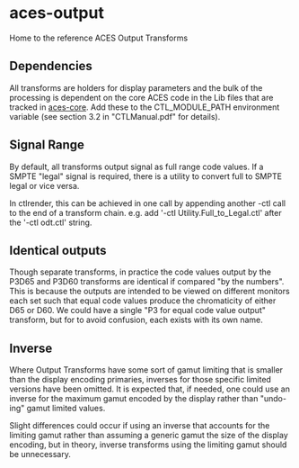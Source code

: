 # aces-output
Home to the reference ACES Output Transforms

## Dependencies
All transforms are holders for display parameters and the bulk of the processing is dependent on the core ACES code in the Lib files that are tracked in [aces-core](github.com/ampas/aces-dev). Add these to the CTL_MODULE_PATH environment variable (see section 3.2 in "CTLManual.pdf" for details).


## Signal Range
By default, all transforms output signal as full range code values. If a SMPTE "legal" signal is required, there is a utility to convert full to SMPTE legal or vice versa. 

In ctlrender, this can be achieved in one call by appending another -ctl call to the end of a transform chain. e.g. add '-ctl Utility.Full_to_Legal.ctl' after the '-ctl odt.ctl' string.


## Identical outputs
Though separate transforms, in practice the code values output by the P3D65 and P3D60 transforms are identical if compared "by the numbers". This is because the outputs are intended to be viewed on different monitors each set such that equal code values produce the chromaticity of either D65 or D60. We could have a single "P3 for equal code value output" transform, but for to avoid confusion, each exists with its own name.

## Inverse
Where Output Transforms have some sort of gamut limiting that is smaller than the display encoding primaries, inverses for those specific limited versions have been omitted. It is expected that, if needed, one could use an inverse for the maximum gamut encoded by the display rather than "undo-ing" gamut limited values. 

Slight differences could occur if using an inverse that accounts for the limiting gamut rather than assuming a generic gamut the size of the display encoding, but in theory, inverse transforms using the limiting gamut should be unnecessary.
